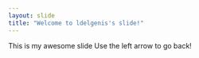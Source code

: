 ```yaml
---
layout: slide
title: "Welcome to ldelgenis's slide!"
---
```

This is my awesome slide
Use the left arrow to go back!

